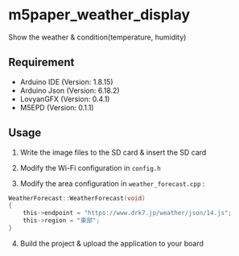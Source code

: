 # m5paper_weather_display
Show the weather & condition(temperature, humidity)

## Requirement

- Arduino IDE (Version: 1.8.15)
- Arduino Json (Version: 6.18.2)
- LovyanGFX (Version: 0.4.1)
- M5EPD (Version: 0.1.1)

## Usage 

1. Write the image files to the SD card & insert the SD card

1. Modify the Wi-Fi configuration in `config.h`

1. Modify the area configuration in `weather_forecast.cpp` :
```c
WeatherForecast::WeatherForecast(void)
{
    this->endpoint = "https://www.drk7.jp/weather/json/14.js";
    this->region = "東部";
}
```
4. Build the project & upload the application to your board

